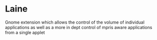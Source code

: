 Laine
=====

Gnome extension which allows the control of the volume of individual applications as well as a more in dept control of mpris aware applications from a single applet

